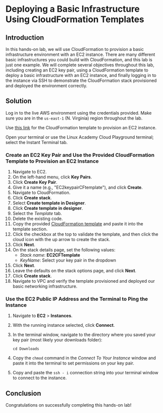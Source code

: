 # Deploying a Basic Infrastructure Using CloudFormation Templates

## Introduction

In this hands-on lab, we will use CloudFormation to provision a basic infrastructure environment with an EC2 instance. There are many different basic infrastructures you could build with CloudFormation, and this lab is just one example. We will complete several objectives throughout this lab, including creating an EC2 key pair, using a CloudFormation template to deploy a basic infrastructure with an EC2 instance, and finally logging in to the instance via SSH to demonstrate the CloudFormation stack provisioned and deployed the environment correctly.

## Solution

Log in to the live AWS environment using the credentials provided. Make sure you are in the `us-east-1` (N. Virginia) region throughout the lab.

Use [this link](https://raw.githubusercontent.com/julielkinsfembotit/CFtemplates/master/AWSVPCEC2LAtemplate) for the CloudFormation template to provision an EC2 instance.

Open your terminal or use the Linux Academy Cloud Playground terminal; select the Instant Terminal tab.

### Create an EC2 Key Pair and Use the Provided CloudFormation Template to Provision an EC2 Instance

1. Navigate to EC2.
2. On the left-hand menu, click **Key Pairs**.
3. Click **Create Key Pair**.
4. Give it a name (e.g., "EC2keypairCFtemplate"), and click **Create**.
5. Navigate to CloudFormation.
6. Click **Create stack**.
7. Select **Create template in Designer**.
8. Click **Create template in designer**.
9. Select the *Template* tab.
10. Delete the existing code.
11. Copy the provided [CloudFormation template](https://raw.githubusercontent.com/julielkinsfembotit/CFtemplates/master/AWSVPCEC2LAtemplate) and paste it into the template section.
12. Click the checkbox at the top to validate the template, and then click the cloud icon with the up arrow to create the stack.
13. Click **Next**.
14. On the stack details page, set the following values:
    - *Stack name*: **EC2CFTemplate**
    - *KeyName*: Select your key pair in the dropdown
15. Click **Next**.
16. Leave the defaults on the stack options page, and click **Next**.
17. Click **Create stack**.
18. Navigate to VPC and verify the template provisioned and deployed our basic networking infrastructure.

### Use the EC2 Public IP Address and the Terminal to Ping the Instance

1. Navigate to **EC2** > **Instances**.

2. With the running instance selected, click **Connect**.

3. In the terminal window, navigate to the directory where you saved your key pair (most likely your downloads folder):

   ```
   cd Downloads
   ```

4. Copy the `chmod` command in the *Connect To Your Instance* window and paste it into the terminal to set permissions on your key pair.

5. Copy and paste the `ssh - i` connection string into your terminal window to connect to the instance.

## Conclusion

Congratulations on successfully completing this hands-on lab!